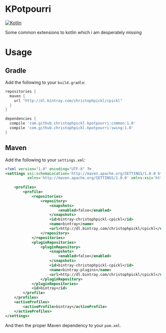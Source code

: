 # KPotpourri



[![Kotlin](https://img.shields.io/badge/kotlin-1.1.1-blue.svg)](http://kotlinlang.org)

Some common extensions to kotlin which i am desperately missing

# Usage

## Gradle

Add the following to your `build.gradle`:

```groovy
repositories { 
  maven { 
    url "http://dl.bintray.com/christophpickl/cpickl" 
  }
}

dependencies {
  compile 'com.github.christophpickl.kpotpourri:common:1.0'
  compile 'com.github.christophpickl.kpotpourri:swing:1.0'
}
```

## Maven

Add the following to your `settings.xml`:

```xml
<?xml version="1.0" encoding="UTF-8" ?>
<settings xsi:schemaLocation='http://maven.apache.org/SETTINGS/1.0.0 http://maven.apache.org/xsd/settings-1.0.0.xsd'
          xmlns='http://maven.apache.org/SETTINGS/1.0.0' xmlns:xsi='http://www.w3.org/2001/XMLSchema-instance'>
    
    <profiles>
        <profile>
            <repositories>
                <repository>
                    <snapshots>
                        <enabled>false</enabled>
                    </snapshots>
                    <id>bintray-christophpickl-cpickl</id>
                    <name>bintray</name>
                    <url>http://dl.bintray.com/christophpickl/cpickl</url>
                </repository>
            </repositories>
            <pluginRepositories>
                <pluginRepository>
                    <snapshots>
                        <enabled>false</enabled>
                    </snapshots>
                    <id>bintray-christophpickl-cpickl</id>
                    <name>bintray-plugins</name>
                    <url>http://dl.bintray.com/christophpickl/cpickl</url>
                </pluginRepository>
            </pluginRepositories>
            <id>bintray</id>
        </profile>
    </profiles>
    <activeProfiles>
        <activeProfile>bintray</activeProfile>
    </activeProfiles>
</settings>
```

And then the proper Maven dependency to your `pom.xml`.
